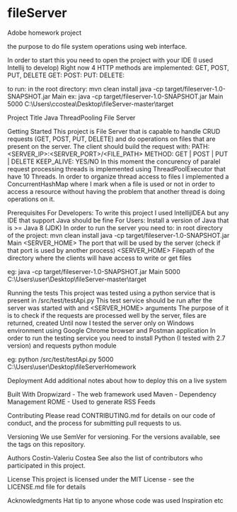 # fileServer
Adobe homework project

the purpose to do file system operations using web interface.

In order to start this you need to open the project with your IDE (I used Intellij to develop)
Right now 4 HTTP methods are implemented: GET, POST, PUT, DELETE
GET:
POST:
PUT:
DELETE:

to run:
in the root directory: mvn clean install
java -cp target/fileserver-1.0-SNAPSHOT.jar Main <port> <serverhome>
ex: java -cp target/fileserver-1.0-SNAPSHOT.jar Main 5000 C:\Users\ccostea\Desktop\fileServer-master\target
  
  
  
Project Title
Java ThreadPooling File Server

Getting Started
This project is File Server that is capable to handle CRUD requests (GET, POST, PUT, DELETE) and do operations on files that
are present on the server.
The client should build the request with:
PATH: <SERVER_IP>:<SERVER_PORT>/<FILE_PATH>
METHOD: GET | POST | PUT | DELETE
KEEP_ALIVE: YES/NO
In this moment the concurency of paralel request processing threads is implemented using ThreadPoolExecutor that have 10 Threads.
In order to organize thread access to files I implemented a ConcurrentHashMap where I mark when a file is used or not
in order to access a resource without having the problem that another thread is doing operations on it.

Prerequisites
For Developers: To write this project I used IntellijIDEA but any IDE that support Java should be fine
For Users: Install a version of Java that is >= Java 8 (JDK)
In order to run the server you need to:
in root directory of the project: mvn clean install 
java -cp target/fileserver-1.0-SNAPSHOT.jar Main <PORT> <SERVER_HOME>
<PORT> The port that will be used by the server (check if that port is used by another process)
<SERVER_HOME> Filepath of the directory where the clients will have access to write or get files
 
eg: java -cp target/fileserver-1.0-SNAPSHOT.jar Main 5000 C:\Users\user\Desktop\fileServer-master\target



Running the tests
This project was tested using a python service that is present in /src/test/testApi.py
This test service should be run after the server was started with <PORT> and <SERVER_HOME> arguments
The purpose of it is to check if the requests are processed well by the server, files are returned, created
Until now I tested the server only on Windows environment using Google Chrome browser and Postman application
In order to run the testing service you need to install Python (I tested with 2.7 version) and requests python module

eg: python /src/test/testApi.py 5000 C:\Users\user\Desktop\fileServerHomework


Deployment
Add additional notes about how to deploy this on a live system

Built With
Dropwizard - The web framework used
Maven - Dependency Management
ROME - Used to generate RSS Feeds

Contributing
Please read CONTRIBUTING.md for details on our code of conduct, and the process for submitting pull requests to us.

Versioning
We use SemVer for versioning. For the versions available, see the tags on this repository.

Authors
Costin-Valeriu Costea
See also the list of contributors who participated in this project.

License
This project is licensed under the MIT License - see the LICENSE.md file for details

Acknowledgments
Hat tip to anyone whose code was used
Inspiration
etc
